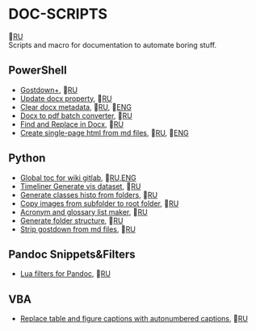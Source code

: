 # DOC-SCRIPTS

📜[RU](README.md)  
Scripts and macro for documentation to automate boring stuff.

## PowerShell

- [Gostdown+](gostdown_base_build), 📜[RU](gostdown_base_build)
- [Update docx property](update_docx_props), 📜[RU](update_docx_props)
- [Clear docx metadata](clear_metadata), 📜[RU](clear_metadata/README_RU.md), 📜[ENG](clear_metadata)
- [Docx to pdf batch converter](docx2pdf), 📜[RU](docx2pdf)
- [Find and Replace in Docx](find_and_replace), 📜[RU](find_and_replace)
- [Create single-page html from md files](create_simple_html), 📜[RU](create_simple_html/README_RU.md), 📜[ENG](create_simple_html)

## Python

- [Global toc for wiki gitlab](gtl_wiki_global_toc), 📜[RU,ENG](gtl_wiki_global_toc)
- [Timeliner Generate vis dataset](timeliner), 📜[RU](timeliner)
- [Generate classes histo from folders](dataset_classes_from_folder), 📜[RU](dataset_classes_from_folder)
- [Copy images from subfolder to root folder](copy_images_to_root), 📜[RU](copy_images_to_root)
- [Acronym and glossary list maker](acterm_list_maker), 📜[RU](acterm_list_maker)
- [Generate folder structure](structure_creator), 📜[RU](structure_creator)
- [Strip gostdown from md files](gostdown_stripper), 📜[RU](gostdown_stripper)

## Pandoc Snippets&Filters

- [Lua filters for Pandoc](pandoc_filters), 📜[RU](pandoc_filters)

## VBA

- [Replace table and figure captions with autonumbered captions](word_macros), 📜[RU](word_macros)
